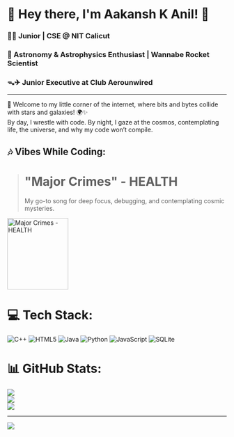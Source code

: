 # 🌌 Hey there, I'm Aakansh K Anil! 🚀

### 👨‍💻 Junior | CSE @ NIT Calicut  
### 🌠 Astronomy & Astrophysics Enthusiast | Wannabe Rocket Scientist  
### ᯓ✈︎ Junior Executive at Club Aerounwired

---
  
👋 Welcome to my little corner of the internet, where bits and bytes collide with stars and galaxies! 🌍✨  
By day, I wrestle with code. By night, I gaze at the cosmos, contemplating life, the universe, and why my code won’t compile.  

## 🎶 Vibes While Coding:
> # **"Major Crimes" - HEALTH**  
> My go-to song for deep focus, debugging, and contemplating cosmic mysteries.  

<p align="left">
  <a href="https://www.youtube.com/watch?v=U6PSsSM1swQ" target="_blank" >
    <img src="https://upload.wikimedia.org/wikipedia/en/9/9f/Cyberpunk_2077_box_art.jpg" alt="Major Crimes - HEALTH" width="140" height="164.5">
  </a>
</p>

# 💻 Tech Stack:
![C++](https://img.shields.io/badge/c++-%2300599C.svg?style=for-the-badge&logo=c%2B%2B&logoColor=white) ![HTML5](https://img.shields.io/badge/html5-%23E34F26.svg?style=for-the-badge&logo=html5&logoColor=white) ![Java](https://img.shields.io/badge/java-%23ED8B00.svg?style=for-the-badge&logo=openjdk&logoColor=white) ![Python](https://img.shields.io/badge/python-3670A0?style=for-the-badge&logo=python&logoColor=ffdd54) ![JavaScript](https://img.shields.io/badge/javascript-%23323330.svg?style=for-the-badge&logo=javascript&logoColor=%23F7DF1E) ![SQLite](https://img.shields.io/badge/sqlite-%2307405e.svg?style=for-the-badge&logo=sqlite&logoColor=white)
# 📊 GitHub Stats:
![](https://github-readme-stats.vercel.app/api?username=PowerBard007&theme=neon&hide_border=true&include_all_commits=false&count_private=false)<br/>
![](https://nirzak-streak-stats.vercel.app/?user=PowerBard007&theme=neon&hide_border=true)<br/>
![](https://github-readme-stats.vercel.app/api/top-langs/?username=PowerBard007&theme=neon&hide_border=true&include_all_commits=false&count_private=false&layout=compact)

---
[![](https://visitcount.itsvg.in/api?id=PowerBard007&icon=0&color=0)](https://visitcount.itsvg.in)

<!-- Proudly created with GPRM ( https://gprm.itsvg.in ) -->
